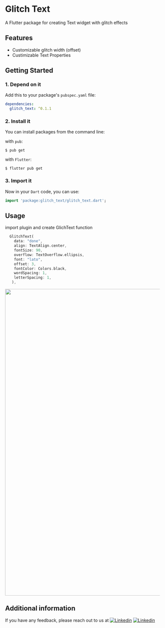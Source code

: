 # Glitch Text
A Flutter package for creating Text widget with glitch effects 

## Features
* Customizable glitch width (offset)
* Custimizable Text Properties

## Getting Started

### 1. Depend on it

Add this to your package's `pubspec.yaml` file:

```yaml
dependencies:
  glitch_text: ^0.1.1
```

### 2. Install it

You can install packages from the command line:

with `pub`:

```
$ pub get
```

with `Flutter`:

```
$ flutter pub get
```

### 3. Import it

Now in your `Dart` code, you can use:

```dart
import 'package:glitch_text/glitch_text.dart';
```


## Usage

import plugin and create GlichText function

```dart
  GlitchText(
    data: "done",
    align: TextAlign.center,
    fontSize: 90,
    overflow: TextOverflow.ellipsis,
    font: "lato",
    offset: 3,
    fontColor: Colors.black,
    wordSpacing: 1,
    letterSpacing: 1,
   ),
```


<img src="https://user-images.githubusercontent.com/62199728/173249307-6be51871-27af-46d1-bb09-edbfabc0a8e1.png" width="1000">


## Additional information

If you have any feedback, please reach out to us at 
[![Linkedin](https://img.shields.io/badge/-LinkedIn-22272E?style=flat-square&logo=Linkedin&logoColor=ADBAC7&bg_color=AARRGGBB&link=https://www.linkedin.com/in/dinoy-raj-k/)](https://www.linkedin.com/in/dinoy-raj-k/)
[![Linkedin](https://img.shields.io/badge/-Gmail-22272E?style=flat-square&logo=Gmail&logoColor=ADBAC7&bg_color=AARRGGBB&link=dinoykraj@gmail.com)](mailto:dinoykraj@gmail.com)

